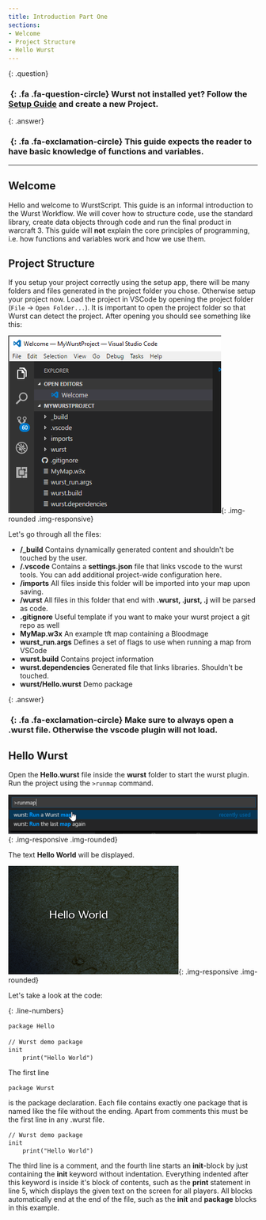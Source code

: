 ```yaml
---
title: Introduction Part One
sections:
- Welcome
- Project Structure
- Hello Wurst
---
```


{: .question}
### *&nbsp;*{: .fa .fa-question-circle} Wurst not installed yet? Follow the __[Setup Guide](../start.html)__ and create a new Project.

{: .answer}
### *&nbsp;*{: .fa .fa-exclamation-circle} This guide expects the reader to have **basic** knowledge of functions and variables.
------

## Welcome

Hello and welcome to WurstScript. This guide is an informal introduction to the Wurst Workflow.
We will cover how to structure code, use the standard library, create data objects through code and run the final product in warcraft 3.
This guide will **not** explain the core principles of programming, i.e. how functions and variables work and how we use them.

## Project Structure

If you setup your project correctly using the setup app, there will be many folders and files generated in the project folder you chose.
Otherwise setup your project now.
Load the project in VSCode by opening the project folder (`File` -> `Open Folder...`).
It is important to open the project folder so that Wurst can detect the project.
After opening you should see something like this:

![](/assets/images/beginner/ProjectExplorer.png){: .img-rounded .img-responsive}

Let's go through all the files:
- **/_build** Contains dynamically generated content and shouldn't be touched by the user.
- **/.vscode** Contains a **settings.json** file that links vscode to the wurst tools. You can add additional project-wide configuration here.
- **/imports** All files inside this folder will be imported into your map upon saving.
- **/wurst** All files in this folder that end with **.wurst, .jurst, .j** will be parsed as code.
- **.gitignore** Useful template if you want to make your wurst project a git repo as well
- **MyMap.w3x** An example tft map containing a Bloodmage
- **wurst_run.args** Defines a set of flags to use when running a map from VSCode
- **wurst.build** Contains project information
- **wurst.dependencies** Generated file that links libraries. Shouldn't be touched.
- **wurst/Hello.wurst** Demo package

{: .answer}
### *&nbsp;*{: .fa .fa-exclamation-circle} Make sure to always open a .wurst file. Otherwise the vscode plugin will not load.

## Hello Wurst

Open the **Hello.wurst** file inside the **wurst** folder to start the wurst plugin.
Run the project using the `>runmap` command.

![](/assets/images/beginner/RunMap.png){: .img-responsive .img-rounded}

The text **Hello World** will be displayed.

![](/assets/images/beginner/HelloWorld.png){: .img-responsive .img-rounded}

Let's take a look at the code:

{: .line-numbers}
```wurst
package Hello

// Wurst demo package
init
	print("Hello World")
```
The first line 
```wurst 
package Wurst

```
is the package declaration. Each file contains exactly one package that is named like the file without the ending. Apart from comments this must be the first line
in any .wurst file.

```wurst 
// Wurst demo package
init
	print("Hello World")
```
The third line is a comment, and the fourth line starts an **init**-block by just containing the **init** keyword without indentation.
Everything indented after this keyword is inside it's block of contents, such as the **print** statement in line 5, which displays the given text on the screen for all players.
All blocks automatically end at the end of the file, such as the **init** and **package** blocks in this example.



